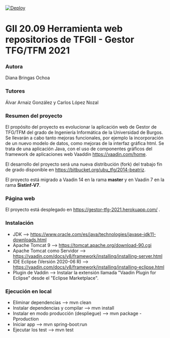 [![Deploy](https://www.herokucdn.com/deploy/button.svg)](https://gestor-tfg-2021.herokuapp.com)

# GII 20.09 Herramienta web repositorios de TFGII - Gestor TFG/TFM 2021

### Autora
Diana Bringas Ochoa

### Tutores
Álvar Arnaiz González y Carlos López Nozal

### Resumen del proyecto
El propósito del proyecto es evolucionar la aplicación web de Gestor de TFG/TFM del grado de Ingeniería Informática de la Universidad de Burgos. Se llevarán a cabo tanto mejoras funcionales, por ejemplo la incorporación de un nuevo modelo de datos, como mejoras de la interfaz gráfica html. 
Se trata de una aplicación Java, con el uso de componentes gráficos del framework de aplicaciones web Vaaddin https://vaadin.com/home.  

El desarrollo del proyecto será una nueva distribución (fork) del trabajo fin de grado disponible en https://bitbucket.org/ubu_tfg/2014-beatriz.

El proyecto está migrado a Vaadin 14 en la rama **master** y en Vaadin 7 en la rama **Sistinf-V7**.

### Página web
El proyecto está desplegado en https://gestor-tfg-2021.herokuapp.com/ .

### Instalación
* JDK --> https://www.oracle.com/es/java/technologies/javase-jdk11-downloads.html
* Apache Tomcat 9 --> https://tomcat.apache.org/download-90.cgi
* Apache Tomcat como Servidor --> https://vaadin.com/docs/v8/framework/installing/installing-server.html
* IDE Eclipse (Versión 2020-06 R) --> https://vaadin.com/docs/v8/framework/installing/installing-eclipse.html
* Plugin de Vaddin --> Instalar la extensión llamada "Vaadin Plugin for Eclipse" desde el "Eclipse Marketplace".

### Ejecución en local
* Eliminar dependencias --> mvn clean
* Instalar dependencias y compilar --> mvn install
* Instalar en modo producción (despliegue) --> mvn package -Pproduction
* Iniciar app --> mvn spring-boot:run
* Ejecutar los test --> mvn test
